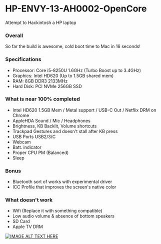 # HP-ENVY-13-AH0002-OpenCore
Attempt to Hackintosh a HP laptop

### Overall
So far the build is awesome, cold boot time to Mac in 16 seconds!

### Specifications

* Processor: Core i5-8250U 1.6GHz (Turbo Boost up to 3.4GHz)
* Graphics: Intel HD620 (Up to 1.5GB shared mem)
* RAM: 8GB DDR3 2133MHz
* Hard Disk: PCI NVMe 256GB SSD

### What is near 100% completed

* Intel HD620 1.5GB Mem / Metal support / USB-C Out / Netflix DRM on Chrome
* AppleHDA Sound / Mic / Headphones
* Brightness, KB Backlit, Volume shortcuts
* Trackpad Gestures and doesn't stall after KB press
* USB Ports USB2/3/C
* Webcam
* Batt. indicator
* Proper CPU PM (Balanced)
* Sleep

### Bonus
* Bluetooth sort of works with experimental driver
* ICC Profile that improves the screen's native color

### What doesn't work

* Wifi (Replace it with something compatible)
* Low audio volume & absence of bottom speakers
* SD Card
* Apple TV DRM

[![IMAGE ALT TEXT HERE](https://img.youtube.com/vi/ErfofIAxkd4/0.jpg)](https://www.youtube.com/watch?v=ErfofIAxkd4)
